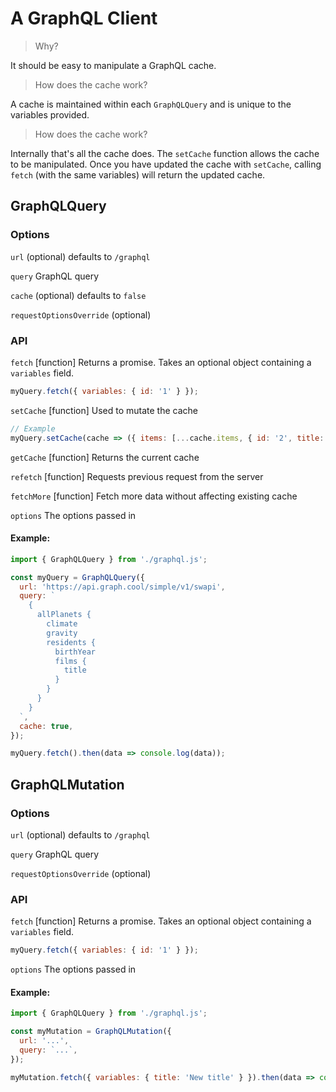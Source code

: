 # A GraphQL Client

> Why? 

It should be easy to manipulate a GraphQL cache.

> How does the cache work?

A cache is maintained within each `GraphQLQuery` and is unique to the variables provided. 

> How does the cache work?

Internally that's all the cache does. The `setCache` function allows the cache to be manipulated. Once you have updated the cache with `setCache`, calling `fetch` (with the same variables) will return the updated cache.

## GraphQLQuery

### Options

`url` (optional) defaults to `/graphql`

`query` GraphQL query

`cache` (optional) defaults to `false`

`requestOptionsOverride` (optional)

### API

`fetch` [function] Returns a promise. Takes an optional object containing a `variables` field.

```js
myQuery.fetch({ variables: { id: '1' } });
```

`setCache` [function] Used to mutate the cache

```js
// Example
myQuery.setCache(cache => ({ items: [...cache.items, { id: '2', title: 'new' }] }));
```

`getCache` [function] Returns the current cache

`refetch` [function] Requests previous request from the server

`fetchMore` [function] Fetch more data without affecting existing cache

`options` The options passed in

#### Example:

```js
import { GraphQLQuery } from './graphql.js';

const myQuery = GraphQLQuery({
  url: 'https://api.graph.cool/simple/v1/swapi',
  query: `
    {
      allPlanets {
        climate
        gravity
        residents {
          birthYear
          films {
            title
          }
        }
      }
    }
  `,
  cache: true,
});

myQuery.fetch().then(data => console.log(data));
```

## GraphQLMutation

### Options

`url` (optional) defaults to `/graphql`

`query` GraphQL query

`requestOptionsOverride` (optional)

### API

`fetch` [function] Returns a promise. Takes an optional object containing a `variables` field.

```js
myQuery.fetch({ variables: { id: '1' } });
```

`options` The options passed in

#### Example:

```js
import { GraphQLQuery } from './graphql.js';

const myMutation = GraphQLMutation({
  url: '...',
  query: `...`,
});

myMutation.fetch({ variables: { title: 'New title' } }).then(data => console.log(data));
```
